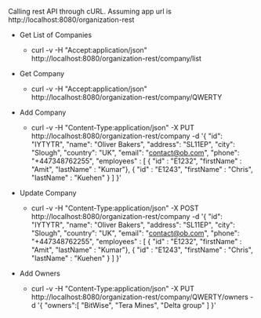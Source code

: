 Calling rest API through cURL.
Assuming app url is http://localhost:8080/organization-rest

- Get List of Companies
    - curl -v -H "Accept:application/json" http://localhost:8080/organization-rest/company/list
    
- Get Company
    - curl -v -H "Accept:application/json" http://localhost:8080/organization-rest/company/QWERTY

- Add Company
    - curl -v -H "Content-Type:application/json" -X PUT http://localhost:8080/organization-rest/company -d '{ "id": "IYTYTR", "name": "Oliver Bakers", "address": "SL11EP", "city": "Slough", "country": "UK", "email": "contact@ob.com", "phone": "+447348762255", "employees" : [ { "id" : "E1232", "firstName" : "Amit", "lastName" : "Kumar"}, { "id" : "E1243", "firstName" : "Chris", "lastName" : "Kuehen" } ] }'

- Update Company
    - curl -v -H "Content-Type:application/json" -X POST http://localhost:8080/organization-rest/company -d '{ "id": "IYTYTR", "name": "Oliver Bakers", "address": "SL11EP", "city": "Slough", "country": "UK", "email": "contact@ob.com", "phone": "+447348762255", "employees" : [ { "id" : "E1232", "firstName" : "Amit", "lastName" : "Kumar"}, { "id" : "E1243", "firstName" : "Chris", "lastName" : "Kuehen" } ] }'                                                                                                                   	

- Add Owners
    - curl -v -H "Content-Type:application/json" -X PUT http://localhost:8080/organization-rest/company/QWERTY/owners -d '{ "owners":[ "BitWise", "Tera Mines", "Delta group" ] }'